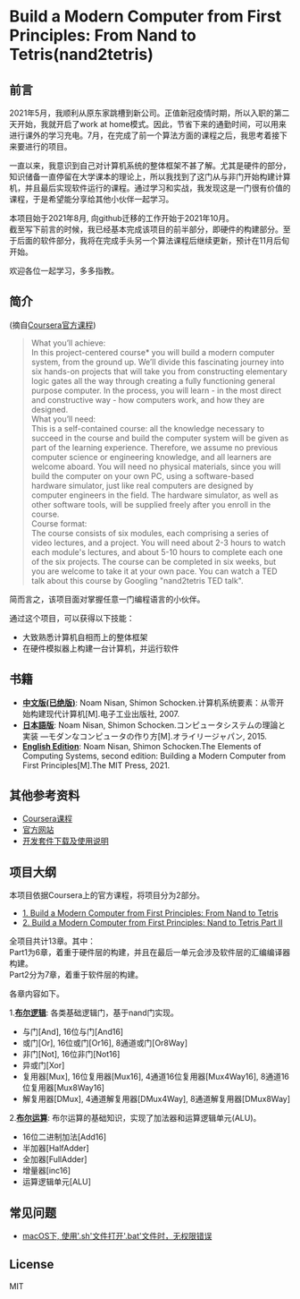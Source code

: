 # Build a Modern Computer from First Principles: From Nand to Tetris(nand2tetris)

## 前言


2021年5月，我顺利从原东家跳槽到新公司。正值新冠疫情时期，所以入职的第二天开始，我就开启了work at home模式。因此，节省下来的通勤时间，可以用来进行课外的学习充电。7月，在完成了前一个算法方面的课程之后，我思考着接下来要进行的项目。

一直以来，我意识到自己对计算机系统的整体框架不甚了解。尤其是硬件的部分，知识储备一直停留在大学课本的理论上，所以我找到了这门从与非门开始构建计算机，并且最后实现软件运行的课程。通过学习和实战，我发现这是一门很有价值的课程，于是希望能分享给其他小伙伴一起学习。

本项目始于2021年8月, 向github迁移的工作开始于2021年10月。   
截至写下前言的时候，我已经基本完成该项目的前半部分，即硬件的构建部分。至于后面的软件部分，我将在完成手头另一个算法课程后继续更新，预计在11月后旬开始。

欢迎各位一起学习，多多指教。

## 简介
(摘自[Coursera官方课程](https://www.coursera.org/learn/build-a-computer))
>What you’ll achieve:   
In this project-centered course* you will build a modern computer system, from the ground up. We’ll divide this fascinating journey into six hands-on projects that will take you from constructing elementary logic gates all the way through creating a fully functioning general purpose computer. In the process, you will learn - in the most direct and constructive way - how computers work, and how they are designed.   
What you’ll need:   
This is a self-contained course: all the knowledge necessary to succeed in the course and build the computer system will be given as part of the learning experience. Therefore, we assume no previous computer science or engineering knowledge, and all learners are welcome aboard. You will need no physical materials, since you will build the computer on your own PC, using a software-based hardware simulator, just like real computers are designed by computer engineers in the field. The hardware simulator, as well as other software tools, will be supplied freely after you enroll in the course.   
Course format:   
The course consists of six modules, each comprising a series of video lectures, and a project. You will need about 2-3 hours to watch each module's lectures, and about 5-10 hours to complete each one of the six projects. The course can be completed in six weeks, but you are welcome to take it at your own pace. You can watch a TED talk about this course by Googling "nand2tetris TED talk".

简而言之，该项目面对掌握任意一门编程语言的小伙伴。

通过这个项目，可以获得以下技能：

* 大致熟悉计算机自相而上的整体框架
* 在硬件模拟器上构建一台计算机，并运行软件

## 书籍

* [**中文版(已绝版)**](https://book.douban.com/subject/1998341/): Noam Nisan, Shimon Schocken.计算机系统要素：从零开始构建现代计算机[M].电子工业出版社, 2007.
* [**日本語版**](https://www.oreilly.co.jp/books/9784873117126/): Noam Nisan, Shimon Schocken.コンピュータシステムの理論と実装 ―モダンなコンピュータの作り方[M].オライリージャパン, 2015.
* [**English Edition**](https://mitpress.mit.edu/books/elements-computing-systems-second-edition): Noam Nisan, Shimon Schocken.The Elements of Computing Systems, second edition: Building a Modern Computer from First Principles[M].The MIT Press, 2021.


## 其他参考资料
* [Coursera课程](https://www.coursera.org/learn/build-a-computer)
* [官方网站](https://www.nand2tetris.org) 
* [开发套件下载及使用说明](https://www.nand2tetris.org/software) 


## 项目大纲

本项目依据Coursera上的官方课程，将项目分为2部分。

* [1. Build a Modern Computer from First Principles: From Nand to Tetris](https://www.coursera.org/learn/build-a-computer)
* [2. Build a Modern Computer from First Principles: Nand to Tetris Part II](https://www.coursera.org/learn/nand2tetris2) 

全项目共计13章。其中：   
Part1为6章，着重于硬件层的构建，并且在最后一单元会涉及软件层的汇编编译器构建。   
Part2分为7章，着重于软件层的构建。

各章内容如下。

1.[**布尔逻辑**](projects/01): 各类基础逻辑门，基于nand门实现。

* 与门[And], 16位与门[And16]
* 或门[Or], 16位或门[Or16], 8通道或门[Or8Way]
* 非门[Not], 16位非门[Not16]
* 异或门[Xor]
* 复用器[Mux], 16位复用器[Mux16], 4通道16位复用器[Mux4Way16], 8通道16位复用器[Mux8Way16]
* 解复用器[DMux], 4通道解复用器[DMux4Way], 8通道解复用器[DMux8Way]

2.[**布尔运算**](projects/02/README.md): 布尔运算的基础知识，实现了加法器和运算逻辑单元(ALU)。

* 16位二进制加法[Add16]
* 半加器[HalfAdder]
* 全加器[FullAdder]
* 增量器[inc16]
* 运算逻辑单元[ALU]

## 常见问题
* [macOS下, 使用'.sh'文件打开'.bat'文件时，无权限错误]()
## License
MIT
